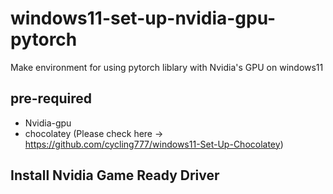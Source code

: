 # windows11-set-up-nvidia-gpu-pytorch
Make environment for using pytorch liblary with Nvidia's GPU on windows11

## pre-required
- Nvidia-gpu
- chocolatey (Please check here -> https://github.com/cycling777/windows11-Set-Up-Chocolatey)

## Install Nvidia Game Ready Driver
